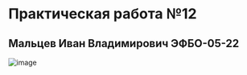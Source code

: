 #  Практическая работа №12
##  Мальцев Иван Владимирович ЭФБО-05-22

![image](https://github.com/user-attachments/assets/16f50166-88d1-421b-b0dd-fc46d84e2ec6)
